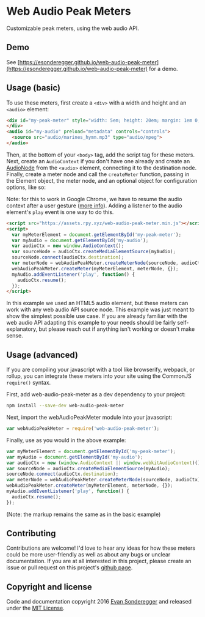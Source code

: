 # Web Audio Peak Meters

Customizable peak meters, using the web audio API.

## Demo

See [https://esonderegger.github.io/web-audio-peak-meter](https://esonderegger.github.io/web-audio-peak-meter) for a demo.

## Usage (basic)

To use these meters, first create a `<div>` with a width and height and an `<audio>` element:
```html
<div id="my-peak-meter" style="width: 5em; height: 20em; margin: 1em 0;">
</div>
<audio id="my-audio" preload="metadata" controls="controls">
  <source src="audio/marines_hymn.mp3" type="audio/mpeg">
</audio>
```

Then, at the bottom of your `<body>` tag, add the script tag for these meters. Next, create an `AudioContext` if you don't have one already and create an [AudioNode](https://developer.mozilla.org/en-US/docs/Web/API/AudioNode) from the `<audio>` element, connecting it to the destination node. Finally, create a meter node and call the `createMeter` function, passing in the Element object, the meter node, and an optional object for configuration options, like so:

Note: for this to work in Google Chrome, we have to resume the audio context after a user gesture ([more info](https://developers.google.com/web/updates/2017/09/autoplay-policy-changes#webaudio)). Adding a listener to the audio element's `play` event is one way to do this.
```html
<script src="https://assets.rpy.xyz/web-audio-peak-meter.min.js"></script>
<script>
  var myMeterElement = document.getElementById('my-peak-meter');
  var myAudio = document.getElementById('my-audio');
  var audioCtx = new window.AudioContext();
  var sourceNode = audioCtx.createMediaElementSource(myAudio);
  sourceNode.connect(audioCtx.destination);
  var meterNode = webAudioPeakMeter.createMeterNode(sourceNode, audioCtx);
  webAudioPeakMeter.createMeter(myMeterElement, meterNode, {});
  myAudio.addEventListener('play', function() {
    audioCtx.resume();
  });
</script>
```

In this example we used an HTML5 audio element, but these meters can work with any web audio API source node. This example was just meant to show the simplest possible use case. If you are already familiar with the web audio API adapting this example to your needs should be fairly self-explanatory, but please reach out if anything isn't working or doesn't make sense.

## Usage (advanced)

If you are compiling your javascript with a tool like browserify, webpack, or rollup, you can integrate these meters into your site using the CommonJS `require()` syntax.

First, add web-audio-peak-meter as a dev dependency to your project:

```bash
npm install --save-dev web-audio-peak-meter
```

Next, import the webAudioPeakMeter module into your javascript:
```js
var webAudioPeakMeter = require('web-audio-peak-meter');
```

Finally, use as you would in the above example:
```js
var myMeterElement = document.getElementById('my-peak-meter');
var myAudio = document.getElementById('my-audio');
var audioCtx = new (window.AudioContext || window.webkitAudioContext)();
var sourceNode = audioCtx.createMediaElementSource(myAudio);
sourceNode.connect(audioCtx.destination);
var meterNode = webAudioPeakMeter.createMeterNode(sourceNode, audioCtx);
webAudioPeakMeter.createMeter(myMeterElement, meterNode, {});
myAudio.addEventListener('play', function() {
  audioCtx.resume();
});
```

(Note: the markup remains the same as in the basic example)

## Contributing

Contributions are welcome! I'd love to hear any ideas for how these meters could be more user-friendly as well as about any bugs or unclear documentation. If you are at all interested in this project, please create an issue or pull request on this project's [github page](https://github.com/esonderegger/web-audio-peak-meter).

## Copyright and license

Code and documentation copyright 2016 [Evan Sonderegger](https://rpy.xyz) and released under the [MIT License](https://github.com/esonderegger/web-audio-peak-meter/blob/master/LICENSE).
